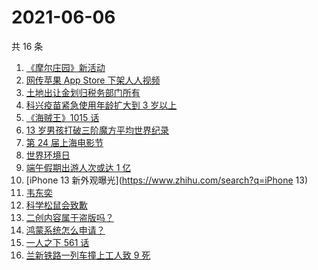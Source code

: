 # 2021-06-06

共 16 条

<!-- BEGIN -->
<!-- 最后更新时间 Sun Jun 06 2021 23:12:28 GMT+0800 (China Standard Time) -->

1. [《摩尔庄园》新活动](https://www.zhihu.com/search?q=摩尔庄园)
2. [网传苹果 App Store 下架人人视频](https://www.zhihu.com/search?q=人人视频)
3. [土地出让金划归税务部门所有](https://www.zhihu.com/search?q=土地出让金)
4. [科兴疫苗紧急使用年龄扩大到 3 岁以上](https://www.zhihu.com/search?q=科兴疫苗)
5. [《海贼王》1015 话](https://www.zhihu.com/search?q=海贼王)
6. [13 岁男孩打破三阶魔方平均世界纪录](https://www.zhihu.com/search?q=魔方速拧)
7. [第 24 届上海电影节](https://www.zhihu.com/search?q=上海电影节)
8. [世界环境日](https://www.zhihu.com/search?q=世界环境日)
9. [端午假期出游人次或达 1 亿](https://www.zhihu.com/search?q=端午假期)
10. [iPhone 13 新外观曝光](https://www.zhihu.com/search?q=iPhone 13)
11. [韦东奕](https://www.zhihu.com/search?q=韦东奕)
12. [科学松鼠会致歉](https://www.zhihu.com/search?q=科学松鼠会)
13. [二创内容属于盗版吗？](https://www.zhihu.com/search?q=二创)
14. [鸿蒙系统怎么申请？](https://www.zhihu.com/search?q=鸿蒙系统怎么申请)
15. [一人之下 561 话](https://www.zhihu.com/search?q=一人之下)
16. [兰新铁路一列车撞上工人致 9 死](https://www.zhihu.com/search?q=兰新铁路)

<!-- END -->
